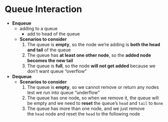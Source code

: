 # Queue Interaction

- **Enqueue**
    - adding to a queue
        - add to head of the queue
    - **Scenarios to consider**
        1. The queue is **empty**, so the node we’re adding is **both the head and tail** of the queue
        2. The queue has **at least one other node**, so the **added node becomes the new tail**
        3. The queue is **full**, so the node **will not get added** because we don’t want queue “overflow”
- **Dequeue**
    - **Scenarios to consider**
        1. The queue is **empty**, so we cannot remove or return any nodes lest we run into queue “underflow”
        2. The queue has one node, so when we remove it, the queue will be empty and we need to **reset** the queue’s `head` and `tail` to `None`
        3. The queue has more than one node, and we just remove the `head` node and reset the `head` to the following node